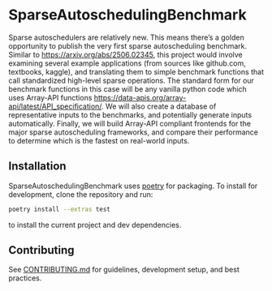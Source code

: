 # SparseAutoschedulingBenchmark

Sparse autoschedulers are relatively new. This means there’s a golden opportunity to publish the very first sparse autoscheduling benchmark. Similar to https://arxiv.org/abs/2506.02345, this project would involve examining several example applications (from sources like github.com, textbooks, kaggle), and translating them to simple benchmark functions that call standardized high-level sparse operations. The standard form for our benchmark functions in this case will be any vanilla python code which uses Array-API functions https://data-apis.org/array-api/latest/API_specification/. We will also create a database of representative inputs to the benchmarks, and potentially generate inputs automatically. Finally, we will build Array-API compliant frontends for the major sparse autoscheduling frameworks, and compare their performance to determine which is the fastest on real-world inputs.

## Installation

SparseAutoschedulingBenchmark uses [poetry](https://python-poetry.org/) for packaging. To install for
development, clone the repository and run:
```bash
poetry install --extras test
```
to install the current project and dev dependencies.

## Contributing
See [CONTRIBUTING.md](CONTRIBUTING.md) for guidelines, development setup, and best practices.
